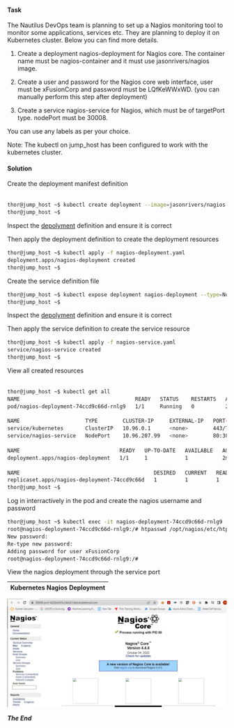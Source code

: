 #### Task

The Nautilus DevOps team is planning to set up a Nagios monitoring tool to monitor some applications, services etc. They are planning to deploy it on Kubernetes cluster. Below you can find more details.



1) Create a deployment nagios-deployment for Nagios core. The container name must be nagios-container and it must use jasonrivers/nagios image.

2) Create a user and password for the Nagios core web interface, user must be xFusionCorp and password must be LQfKeWWxWD. (you can manually perform this step after deployment)

3) Create a service nagios-service for Nagios, which must be of targetPort type. nodePort must be 30008.

You can use any labels as per your choice.

Note: The kubectl on jump_host has been configured to work with the kubernetes cluster.

#### Solution

Create the deployment manifest definition


```bash

thor@jump_host ~$ kubectl create deployment --image=jasonrivers/nagios nagios-deployment --replicas=2 --dry-run=client -o yaml > nagios-deployment.yaml
thor@jump_host ~$ 
```

Inspect the [depolyment](nagios-deployment.yaml) definition and ensure it is correct

Then apply the deployment definition to create the deployment resources

```bash
thor@jump_host ~$ kubectl apply -f nagios-deployment.yaml 
deployment.apps/nagios-deployment created
thor@jump_host ~$ 
```

Create the service definition file

```bash
thor@jump_host ~$ kubectl expose deployment nagios-deployment --type=NodePort  --port=80 --name=nagios-service --dry-run=client -o yaml > nagios-service.yaml
thor@jump_host ~$ 
```

Inspect the [depolyment](nagios-service.yaml) definition and ensure it is correct

Then apply the service definition to create the service resource
```bash
thor@jump_host ~$ kubectl apply -f nagios-service.yaml 
service/nagios-service created
thor@jump_host ~$ 
```

View all created resources 

```bash

thor@jump_host ~$ kubectl get all
NAME                                     READY   STATUS    RESTARTS   AGE
pod/nagios-deployment-74ccd9c66d-rnlg9   1/1     Running   0          2m15s

NAME                     TYPE        CLUSTER-IP     EXTERNAL-IP   PORT(S)        AGE
service/kubernetes       ClusterIP   10.96.0.1      <none>        443/TCP        123m
service/nagios-service   NodePort    10.96.207.99   <none>        80:30008/TCP   26s

NAME                                READY   UP-TO-DATE   AVAILABLE   AGE
deployment.apps/nagios-deployment   1/1     1            1           2m15s

NAME                                           DESIRED   CURRENT   READY   AGE
replicaset.apps/nagios-deployment-74ccd9c66d   1         1         1       2m15s
thor@jump_host ~$ 
```

Log in interractively in the pod and create the nagios username and password

```bash
thor@jump_host ~$ kubectl exec -it nagios-deployment-74ccd9c66d-rnlg9 -- /bin/bash
root@nagios-deployment-74ccd9c66d-rnlg9:/# htpasswd /opt/nagios/etc/htpasswd.users xFusionCorp
New password: 
Re-type new password: 
Adding password for user xFusionCorp
root@nagios-deployment-74ccd9c66d-rnlg9:/# 
```

View the nagios deployment through the service port

Kubernetes Nagios Deployment              |  
:-------------------------:|
![Kubernetes Jenkins Deployment](https://github.com/fred-juma/Kodekloud-Engineer-Tasks/blob/main/images/nagios.JPG)

***The End***